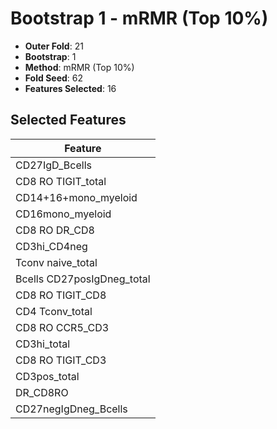 # Bootstrap 1 - mRMR (Top 10%)

- **Outer Fold**: 21
- **Bootstrap**: 1
- **Method**: mRMR (Top 10%)
- **Fold Seed**: 62
- **Features Selected**: 16

## Selected Features

| Feature |
|---------|
| CD27IgD_Bcells |
| CD8 RO TIGIT_total |
| CD14+16+mono_myeloid |
| CD16mono_myeloid |
| CD8 RO DR_CD8 |
| CD3hi_CD4neg |
| Tconv naive_total |
| Bcells CD27posIgDneg_total |
| CD8 RO TIGIT_CD8 |
| CD4 Tconv_total |
| CD8 RO CCR5_CD3 |
| CD3hi_total |
| CD8 RO TIGIT_CD3 |
| CD3pos_total |
| DR_CD8RO |
| CD27negIgDneg_Bcells |
